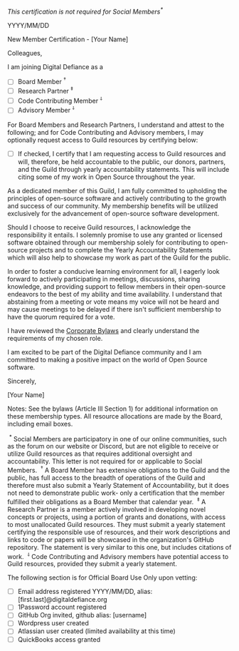 <i>This certification is not required for Social Members<sup>*</sup></i>

YYYY/MM/DD

New Member Certification - [Your Name]

Colleagues,

I am joining Digital Defiance as a

- [ ] Board Member <sup>&dagger;</sup>
- [ ] Research Partner <sup>&ddagger;</sup>
- [ ] Code Contributing Member <sup>&#x2E38;</sup>
- [ ] Advisory Member <sup>&#x2E38;</sup>

For Board Members and Research Partners, I understand and attest to the following; and for Code Contributing and Advisory members, I may optionally request access to Guild resources by certifying below:

- [ ] If checked, I certify that I am requesting access to Guild resources and will, therefore, be held accountable to the public, our donors, partners, and the Guild through yearly accountability statements. This will include citing some of my work in Open Source throughout the year.

As a dedicated member of this Guild, I am fully committed to upholding the principles of open-source software and actively contributing to the growth and success of our community. My membership benefits will be utilized exclusively for the advancement of open-source software development.

Should I choose to receive Guild resources, I acknowledge the responsibility it entails. I solemnly promise to use any granted or licensed software obtained through our membership solely for contributing to open-source projects and to complete the Yearly Accountability Statements which will also help to showcase my work as part of the Guild for the public.

In order to foster a conducive learning environment for all, I eagerly look forward to actively participating in meetings, discussions, sharing knowledge, and providing support to fellow members in their open-source endeavors to the best of my ability and time availability. I understand that abstaining from a meeting or vote means my voice will not be heard and may cause meetings to be delayed if there isn't sufficient membership to have the quorum required for a vote.

I have reviewed the [Corporate Bylaws](../Bylaws.md) and clearly understand the requirements of my chosen role.

I am excited to be part of the Digital Defiance community and I am committed to making a positive impact on the world of Open Source software.

Sincerely,

[Your Name]

Notes:
 See the bylaws (Article III Section 1) for additional information on these membership types. All resource allocations are made by the Board, including email boxes.

​ <sup>*</sup> Social Members are participatory in one of our online communities, such as the forum on our website or Discord, but are not eligible to receive or utilize Guild resources as that requires additional oversight and accountability. This letter is not required for or applicable to Social Members.
​ <sup>&dagger;</sup> A Board Member has extensive obligations to the Guild and the public, has full access to the breadth of operations of the Guild and therefore must also submit a Yearly Statement of Accountability, but it does not need to demonstrate public work- only a certification that the member fulfilled their obligations as a Board Member that calendar year.
​ <sup>&ddagger;</sup> A Research Partner is a member actively involved in developing novel concepts or projects, using a portion of grants and donations, with access to most unallocated Guild resources. They must submit a yearly statement certifying the responsible use of resources, and their work descriptions and links to code or papers will be showcased in the organization's GitHub repository. The statement is very similar to this one, but includes citations of work.
​ <sup>&#x2E38;</sup> Code Contributing and Advisory members have potential access to Guild resources, provided they submit a yearly statement.

The following section is for Official Board Use Only upon vetting:

- [ ] Email address registered YYYY/MM/DD, alias: [first.last]@digitaldefiance.org
- [ ] 1Password account registered
- [ ] GitHub Org invited, github alias: [username]
- [ ] Wordpress user created
- [ ] Atlassian user created (limited availability at this time)
- [ ] QuickBooks access granted

